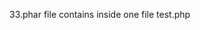 33.phar file contains inside one file test.php

<?php
echo "OK";

index.php just includes this file and we get expected "OK" output in browser.
It works fine on plain PHP without opcache.

With opcache + "opcache.validate_permission=1" configured, we get "OK" on first run,
and error on all following requests. After restart of docker, we get one succesfull
run and then failing again.

To see it:

git clone https://github.com/alex-scott/php-phar-bug
cd php-phar-bug
docker build -t php-bug-test .
docker run -p 80:80 php-bug-test

then open http://localhost/ in browser and refresh
